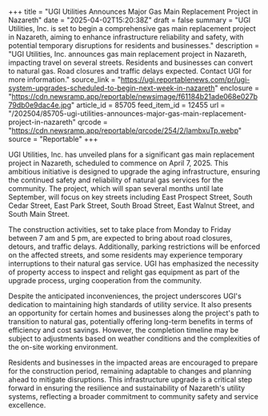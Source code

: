 +++
title = "UGI Utilities Announces Major Gas Main Replacement Project in Nazareth"
date = "2025-04-02T15:20:38Z"
draft = false
summary = "UGI Utilities, Inc. is set to begin a comprehensive gas main replacement project in Nazareth, aiming to enhance infrastructure reliability and safety, with potential temporary disruptions for residents and businesses."
description = "UGI Utilities, Inc. announces gas main replacement project in Nazareth, impacting travel on several streets. Residents and businesses can convert to natural gas. Road closures and traffic delays expected. Contact UGI for more information."
source_link = "https://ugi.reportablenews.com/pr/ugi-system-upgrades-scheduled-to-begin-next-week-in-nazareth"
enclosure = "https://cdn.newsramp.app/reportable/newsimage/f61184b21ade068e027b79db0e9dac4e.jpg"
article_id = 85705
feed_item_id = 12455
url = "/202504/85705-ugi-utilities-announces-major-gas-main-replacement-project-in-nazareth"
qrcode = "https://cdn.newsramp.app/reportable/qrcode/254/2/lambxuTp.webp"
source = "Reportable"
+++

<p>UGI Utilities, Inc. has unveiled plans for a significant gas main replacement project in Nazareth, scheduled to commence on April 7, 2025. This ambitious initiative is designed to upgrade the aging infrastructure, ensuring the continued safety and reliability of natural gas services for the community. The project, which will span several months until late September, will focus on key streets including East Prospect Street, South Cedar Street, East Park Street, South Broad Street, East Walnut Street, and South Main Street.</p><p>The construction activities, set to take place from Monday to Friday between 7 am and 5 pm, are expected to bring about road closures, detours, and traffic delays. Additionally, parking restrictions will be enforced on the affected streets, and some residents may experience temporary interruptions to their natural gas service. UGI has emphasized the necessity of property access to inspect and relight gas equipment as part of the upgrade process, urging cooperation from the community.</p><p>Despite the anticipated inconveniences, the project underscores UGI's dedication to maintaining high standards of utility service. It also presents an opportunity for certain homes and businesses along the project's path to transition to natural gas, potentially offering long-term benefits in terms of efficiency and cost savings. However, the completion timeline may be subject to adjustments based on weather conditions and the complexities of the on-site working environment.</p><p>Residents and businesses in the impacted areas are encouraged to prepare for the construction period, remaining adaptable to changes and planning ahead to mitigate disruptions. This infrastructure upgrade is a critical step forward in ensuring the resilience and sustainability of Nazareth's utility systems, reflecting a broader commitment to community safety and service excellence.</p>